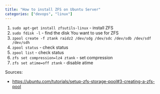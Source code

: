 ```yaml
---
title: "How to install ZFS on Ubuntu Server"
categories: ["devops", "linux"]
---
```


1. `sudo apt-get install zfsutils-linux` - install ZFS
2. `sudo fdisk -l` - find the disk You want to use for ZFS
3. `zpool create -f ztank raidz2 /dev/sdg /dev/sdc /dev/sdb /dev/sdf /dev/sdh`
4. `zpool status` - check status
5. `zpool list` - check status
6. `zfs set compression=lz4 ztank` - set compression
7. `zfs set atime=off ztank` - disable atime

Sources:
 * <https://ubuntu.com/tutorials/setup-zfs-storage-pool#3-creating-a-zfs-pool>


